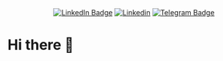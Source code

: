 
<div id="badges" align="center">
 
<a href="https://vk.com/chizhov_net">
  <img src="https://img.shields.io/badge/-Vkontakte-003f5c?style=for-the-badge&logo=Vk" alt="LinkedIn Badge"/></a>

<a href="https://www.linkedin.com/in/andrey-chiz-435987264/">
  <img src="https://img.shields.io/badge/linkedin-%230077B5.svg?style=for-the-badge&logo=linkedin&logoColor=white" alt="Linkedin"/></a>

<a href="https://t.me/AndreyCJ">
  <img src="https://img.shields.io/badge/-Telegram-0088cc?style=for-the-badge&logo=telegram" alt="Telegram Badge"/></a>

  
</div>
  <h1>Hi there 👋</h1> 

<!--
**JustCoolDude/JustCoolDude** is a ✨ _special_ ✨ repository because its `README.md` (this file) appears on your GitHub profile.

Here are some ideas to get you started:

- 🔭 I’m currently working on ...
- 🌱 I’m currently learning ...
- 👯 I’m looking to collaborate on ...
- 🤔 I’m looking for help with ...
- 💬 Ask me about ...
- 📫 How to reach me: ...
- 😄 Pronouns: ...
- ⚡ Fun fact: ...
-->
